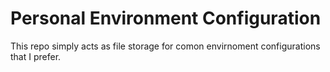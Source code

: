 # Personal Environment Configuration

This repo simply acts as file storage for comon envirnoment configurations that I prefer.
